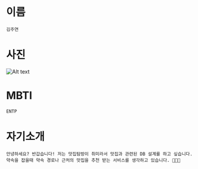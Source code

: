 # 이름  
    김주연  

# 사진  
![Alt text](https://blog.kakaocdn.net/dn/byIKqO/btrrsmPP0yY/ZkOfiytCc3ET8MmEtDQ6X1/img.png)

# MBTI
    ENTP  

# 자기소개
    안녕하세요? 반갑습니다! 저는 맛집탐방이 취미라서 맛집과 관련된 DB 설계를 하고 싶습니다. 약속을 잡을때 약속 경로나 근처의 맛집을 추천 받는 서비스를 생각하고 있습니다. 🍔🍙🍜
